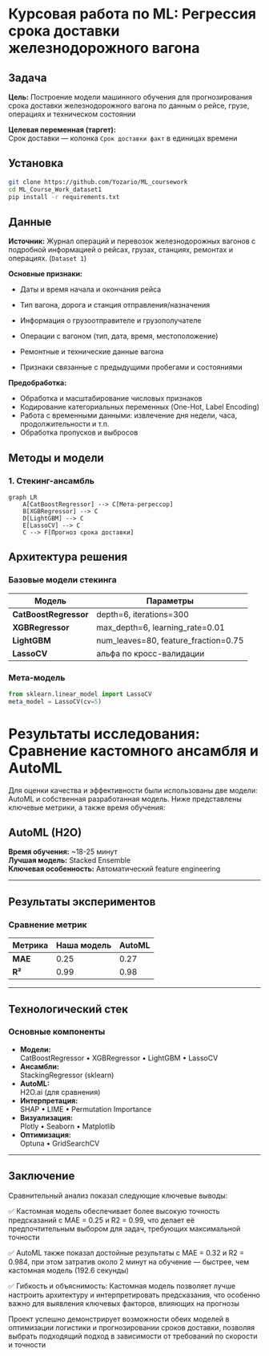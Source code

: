 # Курсовая работа по ML: Регрессия срока доставки железнодорожного вагона

## Задача

**Цель:** Построение модели машинного обучения для прогнозирования срока доставки железнодорожного вагона по данным о рейсе, грузе, операциях и техническом состоянии

**Целевая переменная (таргет):**  
Срок доставки — колонка `Срок доставки факт` в единицах времени

## Установка
```bash
git clone https://github.com/Yozario/ML_coursework
cd ML_Course_Work_dataset1
pip install -r requirements.txt
```

##  Данные

**Источник:** Журнал операций и перевозок железнодорожных вагонов с подробной информацией о рейсах, грузах, станциях, ремонтах и операциях. (`Dataset 1`)

**Основные признаки:**
  
* Даты и время начала и окончания рейса
  
* Тип вагона, дорога и станция отправления/назначения
  
* Информация о грузоотправителе и грузополучателе
  
* Операции с вагоном (тип, дата, время, местоположение)
  
* Ремонтные и технические данные вагона
  
* Признаки связанные с предыдущими пробегами и состояниями

**Предобработка:**
- Обработка и масштабирование числовых признаков
- Кодирование категориальных переменных (One-Hot, Label Encoding)
- Работа с временными данными: извлечение дня недели, часа, продолжительности и т.п.
- Обработка пропусков и выбросов

## Методы и модели

### 1. Стекинг-ансамбль
```mermaid
graph LR
    A[CatBoostRegressor] --> C[Мета-регрессор]
    B[XGBRegressor] --> C
    D[LightGBM] --> C
    E[LassoCV] --> C
    C --> F[Прогноз срока доставки]

```

## Архитектура решения

### Базовые модели стекинга
| Модель                | Параметры                              |
| --------------------- | -------------------------------------- |
| **CatBoostRegressor** | depth=6, iterations=300                |
| **XGBRegressor**      | max\_depth=6, learning\_rate=0.01      |
| **LightGBM**          | num\_leaves=80, feature\_fraction=0.75 |
| **LassoCV**           | альфа по кросс-валидации               |


### Мета-модель
```python
from sklearn.linear_model import LassoCV
meta_model = LassoCV(cv=5)

```

# Результаты исследования: Сравнение кастомного ансамбля и AutoML

Для оценки качества и эффективности были использованы две модели: AutoML и собственная разработанная модель. Ниже представлены ключевые метрики, а также время обучения:

## AutoML (H2O)
**Время обучения:** ~18-25 минут  
**Лучшая модель:** Stacked Ensemble  
**Ключевая особенность:** Автоматический feature engineering

---

## Результаты экспериментов

### Сравнение метрик
| Метрика             | Наша модель | AutoML  |
|---------------------|-------------|---------|
| **MAE**             | 0.25        | 0.27    |
| **R²**              | 0.99        | 0.98    |

---

## Технологический стек

### Основные компоненты
- **Модели:**<br>
 CatBoostRegressor • XGBRegressor • LightGBM • LassoCV
- **Ансамбли:**  
  StackingRegressor (sklearn)
- **AutoML:**  
  H2O.ai (для сравнения)
- **Интерпретация:**  
  SHAP • LIME • Permutation Importance
- **Визуализация:**  
  Plotly • Seaborn • Matplotlib
- **Оптимизация:**  
  Optuna • GridSearchCV

---


## Заключение

Сравнительный анализ показал следующие ключевые выводы:

✅ Кастомная модель обеспечивает более высокую точность предсказаний с MAE = 0.25 и R2 = 0.99, что делает её предпочтительным выбором для задач, требующих максимальной точности

✅ AutoML также показал достойные результаты с MAE = 0.32 и R2 = 0.984, при этом затратив около 2 минут на обучение — быстрее, чем кастомная модель (192.6 секунды)

✅ Гибкость и объяснимость: Кастомная модель позволяет лучше настроить архитектуру и интерпретировать предсказания, что особенно важно для выявления ключевых факторов, влияющих на прогнозы

Проект успешно демонстрирует возможности обеих моделей в оптимизации логистики и прогнозировании сроков доставки, позволяя выбрать подходящий подход в зависимости от требований по скорости и точности
